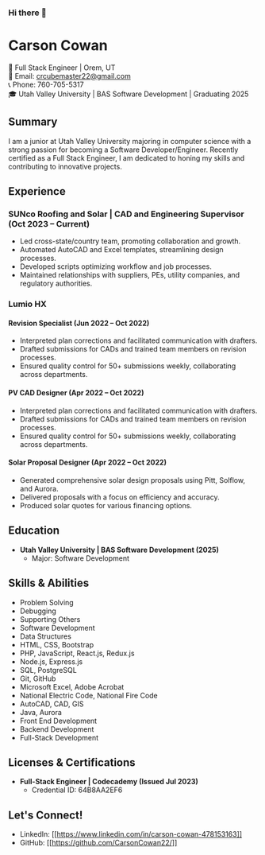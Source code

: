 ### Hi there 👋

<!--
**CarsonCowan22/CarsonCowan22** is a ✨ _special_ ✨ repository because its `README.md` (this file) appears on your GitHub profile.

Here are some ideas to get you started:

- 🔭 I’m currently working on ...
- 🌱 I’m currently learning ...
- 👯 I’m looking to collaborate on ...
- 🤔 I’m looking for help with ...
- 💬 Ask me about ...
- 📫 How to reach me: ...
- 😄 Pronouns: ...
- ⚡ Fun fact: ...
-->
# Carson Cowan

🚀 Full Stack Engineer | Orem, UT  
📧 Email: crcubemaster22@gmail.com  
📞 Phone: 760-705-5317  
🎓 Utah Valley University | BAS Software Development | Graduating 2025  

## Summary

I am a junior at Utah Valley University majoring in computer science with a strong passion for becoming a Software Developer/Engineer. Recently certified as a Full Stack Engineer, I am dedicated to honing my skills and contributing to innovative projects.

## Experience

### SUNco Roofing and Solar | CAD and Engineering Supervisor (Oct 2023 – Current)

- Led cross-state/country team, promoting collaboration and growth.
- Automated AutoCAD and Excel templates, streamlining design processes.
- Developed scripts optimizing workflow and job processes.
- Maintained relationships with suppliers, PEs, utility companies, and regulatory authorities.

### Lumio HX

#### Revision Specialist (Jun 2022 – Oct 2022)

- Interpreted plan corrections and facilitated communication with drafters.
- Drafted submissions for CADs and trained team members on revision processes.
- Ensured quality control for 50+ submissions weekly, collaborating across departments.

#### PV CAD Designer (Apr 2022 – Oct 2022)

- Interpreted plan corrections and facilitated communication with drafters.
- Drafted submissions for CADs and trained team members on revision processes.
- Ensured quality control for 50+ submissions weekly, collaborating across departments.

#### Solar Proposal Designer (Apr 2022 – Oct 2022)

- Generated comprehensive solar design proposals using Pitt, Solflow, and Aurora.
- Delivered proposals with a focus on efficiency and accuracy.
- Produced solar quotes for various financing options.

## Education

- **Utah Valley University | BAS Software Development (2025)**
  - Major: Software Development

## Skills & Abilities

- Problem Solving
- Debugging
- Supporting Others
- Software Development
- Data Structures
- HTML, CSS, Bootstrap
- PHP, JavaScript, React.js, Redux.js
- Node.js, Express.js
- SQL, PostgreSQL
- Git, GitHub
- Microsoft Excel, Adobe Acrobat
- National Electric Code, National Fire Code
- AutoCAD, CAD, GIS
- Java, Aurora
- Front End Development
- Backend Development
- Full-Stack Development

## Licenses & Certifications

- **Full-Stack Engineer | Codecademy (Issued Jul 2023)**
  - Credential ID: 64B8AA2EF6

## Let's Connect!

- LinkedIn: [[https://www.linkedin.com/in/carson-cowan-478153163]]
- GitHub: [[https://github.com/CarsonCowan22/]]
